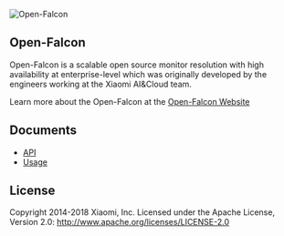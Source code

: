 ![Open-Falcon](https://github.com/open-falcon/falcon-plus/raw/master/logo.png)

## Open-Falcon

Open-Falcon is a scalable open source monitor resolution with high availability at enterprise-level which was originally developed by the engineers working at the Xiaomi AI&Cloud team. 

Learn more about the Open-Falcon at the [Open-Falcon Website](http://www.open-falcon.com)


## Documents

* [API](http://api.open-falcon.com)
* [Usage](http://book.open-falcon.com/en_0_2/)



## License

Copyright 2014-2018 Xiaomi, Inc.
Licensed under the Apache License,
Version 2.0:
http://www.apache.org/licenses/LICENSE-2.0

